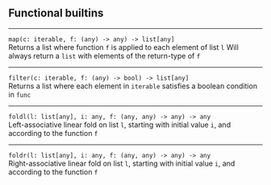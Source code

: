 ## Functional builtins

---

```map(c: iterable, f: (any) -> any) -> list[any]```<br>
Returns a list where function ```f``` is applied to each element of list ```l```
Will always return a ```list``` with elements of the return-type of ```f```

---

```filter(c: iterable, f: (any) -> bool) -> list[any]```<br>
Returns a list where each element in ```iterable``` satisfies a boolean condition 
in ```func```

---

```foldl(l: list[any], i: any, f: (any, any) -> any) -> any```<br>
Left-associative linear fold on list ```l```, starting with initial value ```i```, 
and according to the function ```f```

---

```foldr(l: list[any], i: any, f: (any, any) -> any) -> any```<br>
Right-associative linear fold on list ```l```, starting with initial value ```i```,
and according to the function ```f```